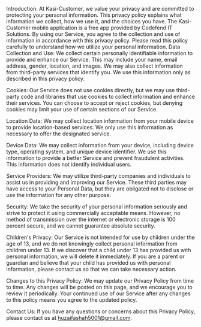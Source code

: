 Introduction:
At Kasi-Customer, we value your privacy and are committed to protecting your personal information. This privacy policy explains what information we collect, how we use it, and the choices you have. The Kasi-Customer mobile application is a free app provided by Codefend IT Solutions. By using our Service, you agree to the collection and use of information in accordance with this privacy policy. Please read this policy carefully to understand how we utilize your personal information.
Data Collection and Use:
We collect certain personally identifiable information to provide and enhance our Service. This may include your name, email address, gender, location, and images. We may also collect information from third-party services that identify you. We use this information only as described in this privacy policy.

Cookies:
Our Service does not use cookies directly, but we may use third-party code and libraries that use cookies to collect information and enhance their services. You can choose to accept or reject cookies, but denying cookies may limit your use of certain sections of our Service.

Location Data:
We may collect location information from your mobile device to provide location-based services. We only use this information as necessary to offer the designated service.

Device Data:
We may collect information from your device, including device type, operating system, and unique device identifier. We use this information to provide a better Service and prevent fraudulent activities. This information does not identify individual users.

Service Providers:
We may utilize third-party companies and individuals to assist us in providing and improving our Service. These third parties may have access to your Personal Data, but they are obligated not to disclose or use the information for any other purpose.

Security:
We take the security of your personal information seriously and strive to protect it using commercially acceptable means. However, no method of transmission over the internet or electronic storage is 100 percent secure, and we cannot guarantee absolute security.

Children's Privacy:
Our Service is not intended for use by children under the age of 13, and we do not knowingly collect personal information from children under 13. If we discover that a child under 13 has provided us with personal information, we will delete it immediately. If you are a parent or guardian and believe that your child has provided us with personal information, please contact us so that we can take necessary action.

Changes to this Privacy Policy:
We may update our Privacy Policy from time to time. Any changes will be posted on this page, and we encourage you to review it periodically. Your continued use of our Service after any changes to this policy means you agree to the updated policy.

Contact Us:
If you have any questions or concerns about this Privacy Policy, please contact us at huzaifashah5001@gmail.com.
